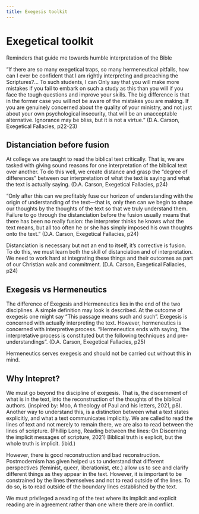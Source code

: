 ```yaml
---
title: Exegesis toolkit
---
```



# Exegetical toolkit 

Reminders that guide me towards humble interpretation of the Bible

“If there are so many exegetical traps, so many hermeneutical pitfalls, how can I ever be confident that I am rightly interpreting and preaching the Scriptures?… To such students, I can Only say that you will make more mistakes if you fail to embark on such a study as this than you will if you face the tough questions and improve your skills. The big difference is that in the former case you will not be aware of the mistakes you are making. If you are genuinely concerned about the quality of your ministry, and not just about your own psychological insecurity, that will be an unacceptable alternative. Ignorance may be bliss, but it is not a virtue.” (D.A. Carson, Exegetical Fallacies, p22-23)

## Distanciation before fusion

At college we are taught to read the biblical text critically. That is, we are tasked with giving sound reasons for one interpretation of the biblical text over another. To do this well, we create distance and grasp the “degree of differences” between our interpretation of what the text is saying and what the text is actually saying. (D.A. Carson, Exegetical Fallacies, p24)

“Only after this can we profitably fuse our horizon of understanding with the origin of understanding of the text—that is, only then can we begin to shape our thoughts by the thoughts of the text so that we truly understand them. Failure to go through the distanciation before the fusion usually means that there has been no really fusion: the interpreter thinks he knows what the text means, but all too often he or she has simply imposed his own thoughts onto the text.” (D.A. Carson, Exegetical Fallacies, p24)
 
Distanciation is necessary but not an end to itself, it’s corrective is fusion. To do this, we must learn both the skill of distanciation and of interpretation. We need to work hard at integrating these things and their outcomes as part of our Christian walk and commitment. (D.A. Carson, Exegetical Fallacies, p24)
 
## Exegesis vs Hermeneutics

The difference of Exegesis and Hermeneutics lies in the end of the two disciplines. A simple definition may look is described. At the outcome of exegesis one might say “This passage means such and such”. Exegesis is concerned with actually interpreting the text. However, hermeneutics is concerned with interpretive process. “Hermeneutics ends with saying, ‘the interpretative process is constituted but the following techniques and pre-understandings”. (D.A. Carson, Exegetical Fallacies, p25)

Hermeneutics serves exegesis and should not be carried out without this in mind.

## Why Intepret?

We must go beyond the discipline of exegesis. That is, the discernment of what is in the text, into the reconstruction of the thoughts of the biblical authors. (inspired by: Moo, A theology of Paul and his letters, 2021, p8). Another way to understand this, is a distinction between what a text states explicitly, and what a text communicates implicitly. We are called to read the lines of text and not merely to remain there, we are also to read between the lines of scripture. (Phillip Long, Reading between the lines: On Discerning the implicit messages of scripture, 2021) Biblical truth is explicit, but the whole truth is implicit. (ibid.) 

However, there is good reconstruction and bad reconstruction. Postmodernism has given helped us to understand that different perspectives (feminist, queer, liberationist, etc.) allow us to see and clarify different things as they appear in the text. However, it is important to be constrained by the lines themselves and not to read outside of the lines. To do so, is to read outside of the boundary lines established by the text.

We must privileged a reading of the text where its implicit and explicit reading are in agreement rather than one where there are in conflict.
